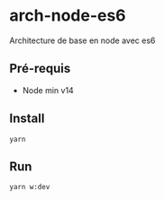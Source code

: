 # arch-node-es6
Architecture de base en node avec es6

## Pré-requis
  - Node min v14 

## Install
```
yarn
```

## Run
```
yarn w:dev
```


